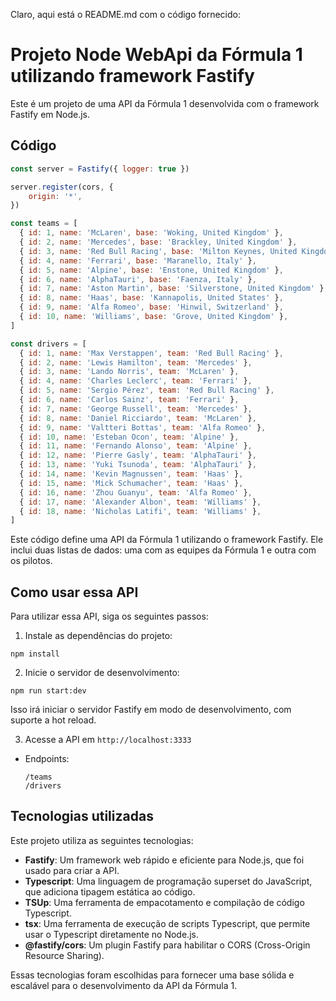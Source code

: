 Claro, aqui está o README.md com o código fornecido:

# Projeto Node WebApi da Fórmula 1 utilizando framework Fastify

Este é um projeto de uma API da Fórmula 1 desenvolvida com o framework Fastify em Node.js.

## Código

```javascript
const server = Fastify({ logger: true })

server.register(cors, {
    origin: '*',
})

const teams = [
  { id: 1, name: 'McLaren', base: 'Woking, United Kingdom' },
  { id: 2, name: 'Mercedes', base: 'Brackley, United Kingdom' },
  { id: 3, name: 'Red Bull Racing', base: 'Milton Keynes, United Kingdom' },
  { id: 4, name: 'Ferrari', base: 'Maranello, Italy' },
  { id: 5, name: 'Alpine', base: 'Enstone, United Kingdom' },
  { id: 6, name: 'AlphaTauri', base: 'Faenza, Italy' },
  { id: 7, name: 'Aston Martin', base: 'Silverstone, United Kingdom' },
  { id: 8, name: 'Haas', base: 'Kannapolis, United States' },
  { id: 9, name: 'Alfa Romeo', base: 'Hinwil, Switzerland' },
  { id: 10, name: 'Williams', base: 'Grove, United Kingdom' },
]

const drivers = [
  { id: 1, name: 'Max Verstappen', team: 'Red Bull Racing' },
  { id: 2, name: 'Lewis Hamilton', team: 'Mercedes' },
  { id: 3, name: 'Lando Norris', team: 'McLaren' },
  { id: 4, name: 'Charles Leclerc', team: 'Ferrari' },
  { id: 5, name: 'Sergio Pérez', team: 'Red Bull Racing' },
  { id: 6, name: 'Carlos Sainz', team: 'Ferrari' },
  { id: 7, name: 'George Russell', team: 'Mercedes' },
  { id: 8, name: 'Daniel Ricciardo', team: 'McLaren' },
  { id: 9, name: 'Valtteri Bottas', team: 'Alfa Romeo' },
  { id: 10, name: 'Esteban Ocon', team: 'Alpine' },
  { id: 11, name: 'Fernando Alonso', team: 'Alpine' },
  { id: 12, name: 'Pierre Gasly', team: 'AlphaTauri' },
  { id: 13, name: 'Yuki Tsunoda', team: 'AlphaTauri' },
  { id: 14, name: 'Kevin Magnussen', team: 'Haas' },
  { id: 15, name: 'Mick Schumacher', team: 'Haas' },
  { id: 16, name: 'Zhou Guanyu', team: 'Alfa Romeo' },
  { id: 17, name: 'Alexander Albon', team: 'Williams' },
  { id: 18, name: 'Nicholas Latifi', team: 'Williams' },
]
```

Este código define uma API da Fórmula 1 utilizando o framework Fastify. Ele inclui duas listas de dados: uma com as equipes da Fórmula 1 e outra com os pilotos.

## Como usar essa API

Para utilizar essa API, siga os seguintes passos:

1. Instale as dependências do projeto:
```
npm install
```

2. Inicie o servidor de desenvolvimento:
```
npm run start:dev
```

Isso irá iniciar o servidor Fastify em modo de desenvolvimento, com suporte a hot reload.

3. Acesse a API em `http://localhost:3333`
- Endpoints:
  ```
  /teams
  /drivers
  ```

## Tecnologias utilizadas

Este projeto utiliza as seguintes tecnologias:

- **Fastify**: Um framework web rápido e eficiente para Node.js, que foi usado para criar a API.
- **Typescript**: Uma linguagem de programação superset do JavaScript, que adiciona tipagem estática ao código.
- **TSUp**: Uma ferramenta de empacotamento e compilação de código Typescript.
- **tsx**: Uma ferramenta de execução de scripts Typescript, que permite usar o Typescript diretamente no Node.js.
- **@fastify/cors**: Um plugin Fastify para habilitar o CORS (Cross-Origin Resource Sharing).

Essas tecnologias foram escolhidas para fornecer uma base sólida e escalável para o desenvolvimento da API da Fórmula 1.